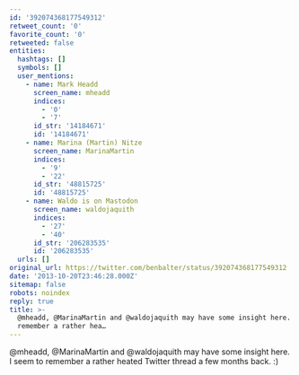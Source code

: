 ```yaml
---
id: '392074368177549312'
retweet_count: '0'
favorite_count: '0'
retweeted: false
entities:
  hashtags: []
  symbols: []
  user_mentions:
    - name: Mark Headd
      screen_name: mheadd
      indices:
        - '0'
        - '7'
      id_str: '14184671'
      id: '14184671'
    - name: Marina (Martin) Nitze
      screen_name: MarinaMartin
      indices:
        - '9'
        - '22'
      id_str: '48815725'
      id: '48815725'
    - name: Waldo is on Mastodon
      screen_name: waldojaquith
      indices:
        - '27'
        - '40'
      id_str: '206283535'
      id: '206283535'
  urls: []
original_url: https://twitter.com/benbalter/status/392074368177549312
date: '2013-10-20T23:46:28.000Z'
sitemap: false
robots: noindex
reply: true
title: >-
  @mheadd, @MarinaMartin and @waldojaquith may have some insight here. I seem to
  remember a rather hea…
---
```


@mheadd, @MarinaMartin and @waldojaquith may have some insight here. I seem to remember a rather heated Twitter thread a few months back. :)
